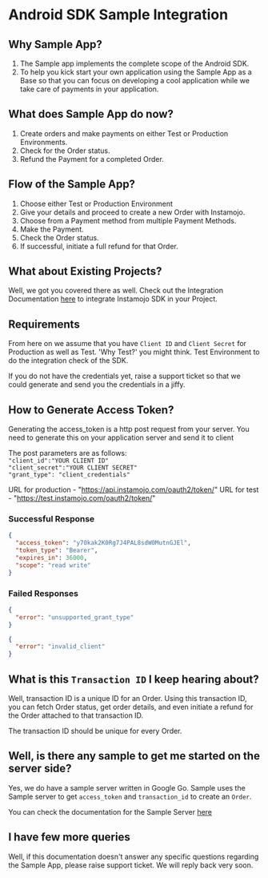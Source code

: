 # Android SDK Sample Integration

## Why Sample App?
1. The Sample app implements the complete scope of the Android SDK. 
2. To help you kick start your own application using the Sample App as a Base so that you can focus 
on developing a cool application while we take care of payments in your application.

## What does Sample App do now?
1. Create orders and make payments on either Test or Production Environments.
2. Check for the Order status.
3. Refund the Payment for a completed Order.

## Flow of the Sample App?
1. Choose either Test or Production Environment
2. Give your details and proceed to create a new Order with Instamojo.
3. Choose from a Payment method from multiple Payment Methods.
4. Make the Payment.
5. Check the Order status.
6. If successful, initiate a full refund for that Order.

## What about Existing Projects?
Well, we got you covered there as well. Check out the Integration Documentation 
[here](https://docs.instamojo.com/page/android-sdk) to integrate Instamojo SDK in your Project.

## Requirements
From here on we assume that you have `Client ID` and `Client Secret` for Production as well as Test. 
'Why Test?' you might think. Test Environment to do the integration check of the SDK. 

If you do not have the credentials yet, raise a support ticket so that we could generate and 
send you the credentials in a jiffy.

## How to Generate Access Token?
Generating the access_token is a http post request from your server.
You need to generate this on your application server and send it to client

The post parameters are as follows:<br>
`"client_id":"YOUR CLIENT ID"`<br>
`"client_secret":"YOUR CLIENT SECRET"`<br>
`"grant_type": "client_credentials"`<br>

URL for production - "https://api.instamojo.com/oauth2/token/"
URL for test - "https://test.instamojo.com/oauth2/token/"

### Successful Response
```JSON
{
  "access_token": "y70kak2K0Rg7J4PAL8sdW0MutnGJEl",
  "token_type": "Bearer",
  "expires_in": 36000,
  "scope": "read write"
}
```

### Failed Responses
```JSON
{
  "error": "unsupported_grant_type"
}
```

```JSON
{
  "error": "invalid_client"
}
```

## What is this `Transaction ID` I keep hearing about?
Well, transaction ID is a unique ID for an Order. Using this transaction ID, 
you can fetch Order status, get order details, and even initiate a refund for the Order attached to that transaction ID.

The transaction ID should be unique for every Order.

## Well, is there any sample to get me started on the server side?
Yes, we do have a sample server written in Google Go. Sample uses the Sample server to get `access_token` and `transaction_id`
to create an `Order`.

You can check the documentation for the Sample Server [here](sample-sdk-server/Readme.md)

## I have few more queries
Well, if this documentation doesn't answer any specific questions regarding the Sample App, please raise support ticket. We will reply back very soon.